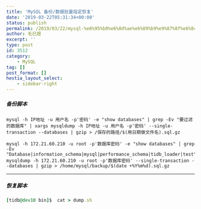 ```yaml
---
title: 'MySQL 备份/数据批量指定恢复'
date: '2019-03-22T05:31:34+00:00'
status: publish
permalink: /2019/03/22/mysql-%e6%95%b0%e6%8d%ae%e6%89%b9%e9%87%8f%e6%8c%87%e5%ae%9a%e6%81%a2%e5%a4%8d
author: 毛巳煜
excerpt: ''
type: post
id: 3512
category:
    - MySQL
tag: []
post_format: []
hestia_layout_select:
    - sidebar-right
---
```

##### 备份脚本

`mysql -h IP地址 -u 用户名 -p'密码' -e "show databases" | grep -Ev "要过滤的数据库" | xargs mysqldump -h IP地址 -u 用户名 -p'密码' --single-transaction --databases | gzip > /保存的路径/$(用日期做文件名).sql.gz`

```shell
mysql -h 172.21.60.210 -u root -p'数据库密码' -e "show databases" | grep -Ev "Database|information_schema|mysql|performance_schema|tidb_loader|test"|xargs mysqldump -h 172.21.60.210 -u root -p'数据库密码' --single-transaction --databases | gzip > /home/mysql/backup/$(date +%Y%m%d).sql.gz

```

- - - - - -

##### 恢复脚本

```ruby
[tidb@dev10 bin]$  cat > dump.sh 
```
